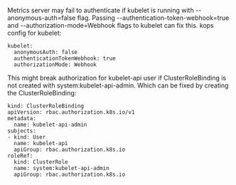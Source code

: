 Metrics server may fail to authenticate if kubelet is running with --anonymous-auth=false flag.
Passing --authentication-token-webhook=true and --authorization-mode=Webhook flags to kubelet can fix this.
kops config for kubelet:

```shell script
kubelet:
  anonymousAuth: false
  authenticationTokenWebhook: true
  authorizationMode: Webhook
```


This might break authorization for kubelet-api user if ClusterRoleBinding is not created with system:kubelet-api-admin. Which can be fixed by creating the ClusterRoleBinding:

```shell script
kind: ClusterRoleBinding
apiVersion: rbac.authorization.k8s.io/v1
metadata:
  name: kubelet-api-admin
subjects:
- kind: User
  name: kubelet-api
  apiGroup: rbac.authorization.k8s.io
roleRef:
  kind: ClusterRole
  name: system:kubelet-api-admin
  apiGroup: rbac.authorization.k8s.io

```